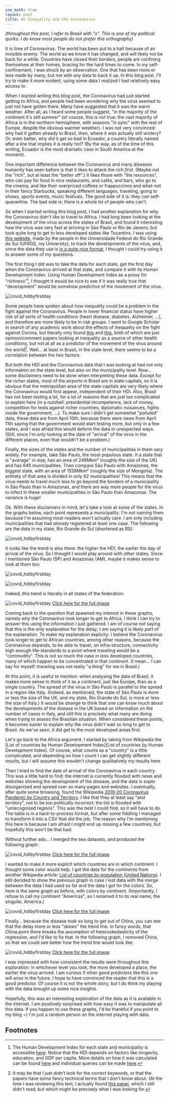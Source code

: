 ```yaml
---
use_math: true
layout: post
title: On Inequality and the Coronavirus
---
```


_(throughout this post, I refer to Brasil with "s". This is one of my
political quirks. I do know most people do not prefer this orthography)_

It is time of Coronavirus. The world has been put to a halt because of an
invisible enemy. The world as we know it has changed, and will likely not
be back for a while. Countries have closed their borders, people are
confining themselves at their homes, bracing for the hard times to come.
In my self-confinement, I was struck by an observation. One that has
been more or less made by many, but not with any data to back it
up. In this blog post, I'll try to make it more evident, using some data
I realized I had relatively easy access to.

When I started writing this blog post, the Coronavirus had just started
getting to Africa, and people had been wondering why the virus seemed to
just not have gotten there. Many have suggested that it was the warm
weather. After all, as I heard some people suggest, "in the majority of
the continent it's still summer" (of course, this is not true: the vast
majority of Africa is in the northern hemisphere, with seasons "in sync"
with the rest of Europe, despite the obvious warmer weather). I was not
very convinced: why had it gotten already to Brasil, then, where it _was_
actually still wintery? Or, even better, why did it get so bad in
Ecuador, a country literally named after a line that implies it is really hot?
(By the way, as of the time of this writing, Ecuador is the
most dramatic case in South America at the moment).

One important difference between the Coronavirus and many diseases
humanity has seen before is that it likes to attack the rich _first_.
(Maybe not the "rich", but at least the "better off".)
It likes those with "the resources", who can pay for food in nice
restaurants, and cafés, and bars, who go to the cinema, and like
their overpriced coffees or frappuccinos and what-not in their
fancy Starbucks, speaking different languages, traveling, going to
shows, sports events, music festivals.
The good side of it is: they *can* self-quarantine.
The bad side is: there is a whole lot of people who can't.

So when I started writing this blog post, I had another explanation
for why the Coronavirus didn't like to travel to Africa.
I had long been looking at the development of the virus across the
states of Brasil, and found it interesting how the virus was very
fast at arriving in São Paulo or Rio de Janeiro, but took quite
long to get to less developed states like Tocantins. I was using
[this website](https://covid19.ufrgs.dev/dashboard/#/dashboard),
made by the people in the Universidade Federal
do Rio Grande do Sul (UFRGS, my University), to track the developments
of the virus, and, since the data they use is
[in a quite nice format](https://brasil.io/dataset/covid19/caso/),
I thought I could try using it to answer some of my questions.

The first thing I did was to take the data for each state, get the
first day when the Coronavirus arrived at that state, and compare it
with its Human Development Index. Using Human Development Index as
a proxy for "richness"[^1], I thought it would be nice to see if it
was really true that "development" would be somehow predictive of
the movement of the virus.

![covid_hdibyfirstday](/public/covid_hdibyfirstday.png)

Some people have spoken about how inequality could be a problem in
the fight against the Coronavirus. People in lower financial status
have higher risk of all sorts of health conditions (heart disease,
diabetes, Alzheimer, ...), and therefore
are more likely to be in risk groups.
I went to Google Scholar in search
of any academic work about the effects of inequality on the fight
against Corona, but literally only found
[this](http://www.krinstitute.org/assets/contentMS/img/template/editor/20200330_Articles_Covid_Inequality_v9.pdf)
and [this](https://www.thelancet.com/action/showPdf?pii=S2468-2667%2820%2930085-2),
both of which are just opinion/comment papers looking at inequality
as a source of other health conditions, but not at all as a predictor
of the movement of the virus around the world[^2].
Well... at least in Brasil, in the state level, there seems to be a
correlation between the two factors.

But both the HDI and the Coronavirus data that I was looking at had
not only information on the state level, but also on the municipality level.
Now... some disclaimers need to be done when interpreting these data.
Except for the richer states, most of the airports in Brasil are in
state capitals, so it is obvious that the metropolitan area of the
state capitals are very likely where the
Coronavirus would first appear, independent of their HDI.
Also, Brasil has not been testing a lot, for a lot of reasons that
are just too complicated to explain here (in a nutshell:
presidential incompetence, lack of money, competition for tests
against richer countries, diplomatic nuisances, fights inside the
government, ...).
To make sure I didn't get somewhat "polluted" data, these data are
from April 10th, because there were news from April 11th saying that
the government would start testing more, but only in a few states,
and I was afraid this would deform the data in unexpected ways.
(Still, since I'm only looking at the date of "arrival" of the virus
in the different places, even that wouldn't be a problem.)

Finally, the sizes of the states and
the number of municipalities in them vary widely. For example,
take São Paulo, the most populous state. It a state that is "average"
in size, has an area of 248Mkm² (roughly the size of the UK) and has 645
municipalities. Then compare São Paulo with Amazonas, the biggest
state, with an area of
1559Mkm² (roughly the size of Mongolia). The entirety of that area
is divided in only 62 municipalities!
This means that the virus needs to travel much less to go beyond the
borders of a municipality in São Paulo than in Amazonas, and there
are way more people for the virus to infect in these smaller
municipalities in São Paulo than Amazonas. The variance is huge!

Ok. With these disclaimers in mind, let's take a look at some of
the states. In the graphs below, each point represents a municipality.
I'm not naming them because I'm assuming most readers won't actually
care. I am only including municipalities that had _already_ registered
at least one case.
The following are the data in my state, Rio Grande do
Sul (shortened as RS):

![covid_hdibyfirstday](/public/covid_hdibyfirstday_RS.png)

It looks like the trend is also there: the higher the HDI,
the earlier the day of arrival of the virus. So I thought I
would play
around with other states. Since I mentioned São Paulo (SP) and
Amazonas (AM), maybe it makes sense to look at them too:

![covid_hdibyfirstday](/public/covid_hdibyfirstday_SP.png)

![covid_hdibyfirstday](/public/covid_hdibyfirstday_AM.png)

Indeed, this trend is literally in all states of the federation:

![covid_hdibyfirstday](/public/covid_hdibyfirstday_allstates.png)
[Click here for the full image](/public/covid_hdibyfirstday_allstates.png)


Coming back to the question that spawned my interest in these
graphs, namely why the Coronavirus took longer to get to Africa,
I think I can try to answer this using the information I just
gathered. I am of course not saying that this is the only
explanation for the delay; I *am* saying it is likely _part_ of
the explanation. To make my explanation explicity: I
believe the Coronavirus took longer to get to African countries,
among other reasons, because the Coronavirus depends, to be able
to travel, on infra-structure, connectivity
high enough life-standards to a point where traveling would be
a "commodity". This is not so much the case in less developed
countries, many of which happen to be concentrated in that continent.
(I mean... I can say for myself: traveling was not really "a thing"
for me in Brasil.)

At this point, it is useful to mention: when analysing the data
of Brasil, it makes more sense to think of it as a continent,
just like Europe, than as a single country. The spread of the
virus in São Paulo is parallel to the spread in a region like Italy.
(Indeed, as mentioned, the state of São Paulo is more or less
the size of the UK, and my state, Rio Grande do Sul, is more or
less the size of Italy.) It would be strange to think that one
can know much about the developments of the disease in the UK
based on information on the number of cases in Italy, and still
this is precisely what many are doing when trying to assess
the Brasilian situation.
When considered these points, it becomes easier to explain why
the virus didn't wait so long to get to Brasil. As we've seen,
it did get to the most developed areas first.

Let's go back to the Africa argument.
I started by taking from Wikipedia the
[List of countries by Human Development Index](List of countries by Human Development Index).
Of course, what counts as a "country" is a little complicated,
and depending on how I count I can get slightly different
results, but I will assume this wouldn't change qualitatively
my results here.

Then I tried to find the date of arrival of the Coronavirus in
each country. This was a little hard to find: the internet is
currently flooded with news and websites showing the development
of the disease, and the data is super disorganized and spread
over so many pages and websites. I eventually, after quite some
browsing, found the Wikipedia
[2019-20 Coronavirus Pandemic by Country and Territory](https://en.wikipedia.org/wiki/2019%E2%80%9320_coronavirus_pandemic_by_country_and_territory).
I like that they at least say "and territory", not to be too
politically incorrect: the list is flooded with "unrecognized
regions".
This was the best I could find, so it will have to do.
The table is in a hard-to-process format, but after some fiddling
I managed to transform it into a CSV that did the job. The
reason why I'm mentioning this here is because I am afraid I
might end up missing a few countries, but hopefully this won't
be that bad.

Without further ado... I merged the two datasets, and produced
the following graph:

![covid_hdibyfirstday](/public/covid_countrywise.png)
[Click here for the full image](/public/covid_countrywise.png)


I wanted to make it more explicit which countries are in which
continent. I thought some color would help. I got the data for
the continents from another Wikipedia article:
[List of countries by population (United Nations)](https://en.wikipedia.org/wiki/List_of_countries_by_population_(United_Nations)).
I still decided to show the previous graph in case I lost data
with the merge between the data I had used so far and the data
I got for the colors. So, here is the same graph as before, with
colors by continent. (Importantly, I refuse to call my continent
"Americas", so I renamed it to its real name, the singular,
America.)

![covid_hdibyfirstday](/public/covid_countrywise_withcontinents.png)
[Click here for the full image](/public/covid_countrywise_withcontinents.png)

Finally... because the disease took so long to
get out of China, you can see that the delay more or less
"skews" the trend line. In
fancy words, that China point there breaks the assumption of
heteroskedasticity of the regression, and I'd like to fix that.
In the
following graph, I removed China, so that we could see better
how the trend line would look like:

![covid_hdibyfirstday](/public/covid_countrywise_withcontinents_nochina.png)
[Click here for the full image](/public/covid_countrywise_withcontinents_nochina.png)

I was impressed with how consistent the results were throughout this
exploration: in whichever level you look, the more developed a
place, the earlier the virus arrived. I am curious if other
good predictors like this one will arise in the future.
I hope to have convinced the reader that this *is* a good
predictor. Of course it is not the whole story, but I do think
my playing with the data brought up some nice insights.


Hopefully, this was an interesting exploration of the data as
it is available in the internet. I am positively surprised with
how easy it was to manipulate all this data. 
If you happen to use these graphs, I'd be thankful if you
point to my blog =) I'm just a random person on the internet
playing with data.



Footnotes
---------

[^1]: The Human Development Index for each state and municipality is accessible [here](http://atlasbrasil.org.br/2013/en/). Notice that the HDI depends on factors like longevity, education, and GDP per capita. More details on how it was calculated can be found [here](http://atlasbrasil.org.br/2013/en/o_atlas/idhm/) and individual queries can be made [here](http://atlasbrasil.org.br/2013/en/consulta/).


[^2]: It may be that I just didn't look for the correct keywords, or that the papers have some fancy technical terms that I don't know about. (At the time I was reviewing this text, I actually found [this paper](https://www.sciencedirect.com/science/article/pii/S0048969720324013), which I still didn't read, but which might be precisely what I was looking for.


